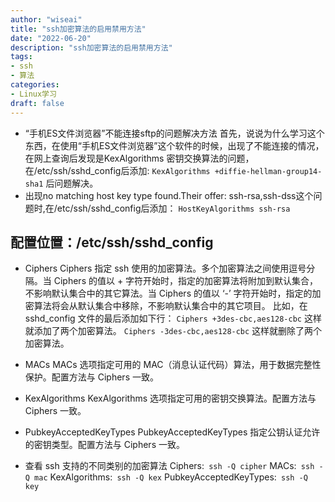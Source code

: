 ```yaml
---
author: "wiseai"
title: "ssh加密算法的启用禁用方法"
date: "2022-06-20"
description: "ssh加密算法的启用禁用方法"
tags:
- ssh
- 算法
categories:
- Linux学习
draft: false
---
```


* “手机ES文件浏览器”不能连接sftp的问题解决方法
首先，说说为什么学习这个东西，在使用“手机ES文件浏览器”这个软件的时候，出现了不能连接的情况，在网上查询后发现是KexAlgorithms 密钥交换算法的问题，在/etc/ssh/sshd_config后添加:
`KexAlgorithms +diffie-hellman-group14-sha1`
后问题解决。
* 出现no matching host key type found.Their offer: ssh-rsa,ssh-dss这个问题时,在/etc/ssh/sshd_config后添加：
`HostKeyAlgorithms ssh-rsa`

配置位置：/etc/ssh/sshd_config
--
* Ciphers
Ciphers 指定 ssh 使用的加密算法。多个加密算法之间使用逗号分隔。当 Ciphers 的值以 + 字符开始时，指定的加密算法将附加到默认集合，不影响默认集合中的其它算法。当 Ciphers 的值以 ‘-’ 字符开始时，指定的加密算法将会从默认集合中移除，不影响默认集合中的其它项目。
比如，在 sshd_config 文件的最后添加如下行：
` Ciphers +3des-cbc,aes128-cbc `
这样就添加了两个加密算法。
` Ciphers -3des-cbc,aes128-cbc `
这样就删除了两个加密算法。

* MACs
MACs 选项指定可用的 MAC（消息认证代码）算法，用于数据完整性保护。配置方法与 Ciphers 一致。

* KexAlgorithms
KexAlgorithms 选项指定可用的密钥交换算法。配置方法与 Ciphers 一致。

* PubkeyAcceptedKeyTypes
PubkeyAcceptedKeyTypes 指定公钥认证允许的密钥类型。配置方法与 Ciphers 一致。

* 查看 ssh 支持的不同类别的加密算法
Ciphers:` ssh -Q cipher`
MACs:` ssh -Q mac`
KexAlgorithms:` ssh -Q kex`
PubkeyAcceptedKeyTypes:` ssh -Q key`